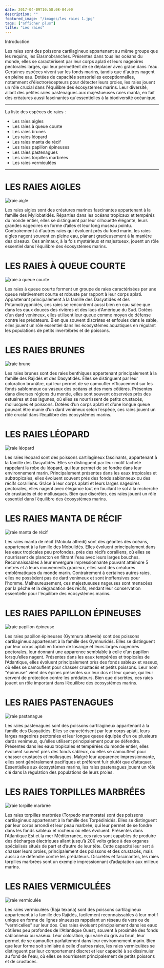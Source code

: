 ```yaml
---
date: 2017-04-09T10:58:08-04:00
description: ""
featured_image: "/images/les raies 1.jpg"
tags: ["afficher plus"]
title: "Les raies"
---
```


Introduction

Les raies sont des poissons cartilagineux appartenant au même groupe que les requins, les Elasmobranches. Présentes dans tous les océans du monde, elles se caractérisent par leur corps aplati et leurs nageoires pectorales larges, qui leur permettent de se déplacer avec grâce dans l'eau. Certaines espèces vivent sur les fonds marins, tandis que d'autres nagent en pleine eau. Dotées de capacités sensorielles exceptionnelles, notamment d'électrorécepteurs pour détecter leurs proies, les raies jouent un rôle crucial dans l'équilibre des écosystèmes marins. Leur diversité, allant des petites raies pastenagues aux majestueuses raies manta, en fait des créatures aussi fascinantes qu'essentielles à la biodiversité océanique.

_______________________________________________________

La liste des espèces de raies : 
- Les raies aigles
- Les raies à queue courte
- Les raies brunes
- Les raies léopard
- Les raies manta de récif
- Les raies papillon épineuses
- Les raies pastenagues
- Les raies torpilles marbrées
- Les raies vermiculées
_______________________________________________________

# LES RAIES AIGLES

![raie aigle](/les_animaux_marins/images/pjb-raies-furiani-20-12-2021-8-scaled.jpg)

Les raies aigles sont des créatures marines fascinantes appartenant à la famille des Myliobatidés. Réparties dans les océans tropicaux et tempérés du monde entier, elles se distinguent par leur silhouette élégante, leurs grandes nageoires en forme d’ailes et leur long museau pointu. Contrairement à d'autres raies qui évoluent près du fond marin, les raies aigles nagent souvent en pleine eau, planant gracieusement à la manière des oiseaux. Ces animaux, à la fois mystérieux et majestueux, jouent un rôle essentiel dans l’équilibre des écosystèmes marins.

# LES RAIES À QUEUE COURTE

![raie à queue courte](/les_animaux_marins/images/Bathytoshia-brevicaudata-John-Turnbull.jpg)

Les raies à queue courte forment un groupe de raies caractérisées par une queue relativement courte et robuste par rapport à leur corps aplati. Appartenant principalement à la famille des Dasyatidés et des Potamotrygonidés, ces raies se rencontrent aussi bien en eau salée que dans les eaux douces des rivières et des lacs d’Amérique du Sud. Dotées d’un dard venimeux, elles utilisent leur queue comme moyen de défense contre les prédateurs. Bien que souvent discrètes et enfouies dans le sable, elles jouent un rôle essentiel dans les écosystèmes aquatiques en régulant les populations de petits invertébrés et de poissons.

# LES RAIES BRUNES

![raie brune](/les_animaux_marins/images/800px-Raja_undulata_2.jpg)

Les raies brunes sont des raies benthiques appartenant principalement à la famille des Rajidés et des Dasyatidés. Elles se distinguent par leur coloration brunâtre, qui leur permet de se camoufler efficacement sur les fonds sablonneux ou vaseux des océans et des mers côtières. Présentes dans diverses régions du monde, elles sont souvent observées près des estuaires et des lagunes, où elles se nourrissent de petits crustacés, mollusques et poissons. Dotées d’un corps aplati et d’une longue queue pouvant être munie d’un dard venimeux selon l’espèce, ces raies jouent un rôle crucial dans l’équilibre des écosystèmes marins.

# LES RAIES LÉOPARD

![raie léopard](/les_animaux_marins/images/Aetobatus_narinari_NOAA.jpg)

Les raies léopard sont des poissons cartilagineux fascinants, appartenant à la famille des Dasyatidés. Elles se distinguent par leur motif tacheté rappelant la robe du léopard, qui leur permet de se fondre dans leur environnement marin. Principalement présentes dans les eaux tropicales et subtropicales, elles évoluent souvent près des fonds sablonneux ou des récifs coralliens. Grâce à leur corps aplati et leurs larges nageoires pectorales, elles nagent avec élégance tout en fouillant le sol à la recherche de crustacés et de mollusques. Bien que discrètes, ces raies jouent un rôle essentiel dans l’équilibre des écosystèmes marins.

# LES RAIES MANTA DE RÉCIF

![raie manta de récif](/les_animaux_marins/images/315b086f4e9f2806e90beb8c0e8aa97b.jpeg)

Les raies manta de récif (Mobula alfredi) sont des géantes des océans, appartenant à la famille des Mobulidés. Elles évoluent principalement dans les eaux tropicales peu profondes, près des récifs coralliens, où elles se nourrissent de plancton en filtrant l'eau avec leurs larges bouches. Reconnaissables à leur envergure impressionnante pouvant atteindre 5 mètres et à leurs mouvements gracieux, elles sont des créatures emblématiques du monde marin. Contrairement à certaines autres raies, elles ne possèdent pas de dard venimeux et sont inoffensives pour l’homme. Malheureusement, ces majestueuses nageuses sont menacées par la pêche et la dégradation des récifs, rendant leur conservation essentielle pour l'équilibre des écosystèmes marins.

# LES RAIES PAPILLON ÉPINEUSES

![raie papillon épineuse](/les_animaux_marins/images/Gymnura-altavela.jpg)

Les raies papillon épineuses (Gymnura altavela) sont des poissons cartilagineux appartenant à la famille des Gymnuridés. Elles se distinguent par leur corps aplati en forme de losange et leurs larges nageoires pectorales, leur donnant une apparence semblable à celle d’un papillon lorsqu’elles nagent. Présentes dans les eaux tempérées et tropicales de l’Atlantique, elles évoluent principalement près des fonds sableux et vaseux, où elles se camouflent pour chasser crustacés et petits poissons. Leur nom "épineuse" vient des épines présentes sur leur dos et leur queue, qui leur servent de protection contre les prédateurs. Bien que discrètes, ces raies jouent un rôle important dans l’équilibre des écosystèmes marins.

# LES RAIES PASTENAGUES

![raie pastanague](/les_animaux_marins/images/RAIE-PASTENAGUE_AK1A5398_FGUERIN.jpg)

Les raies pastenagues sont des poissons cartilagineux appartenant à la famille des Dasyatidés. Elles se caractérisent par leur corps aplati, leurs larges nageoires pectorales et leur longue queue équipée d’un ou plusieurs dards venimeux, qu’elles utilisent principalement pour se défendre. Présentes dans les eaux tropicales et tempérées du monde entier, elles évoluent souvent près des fonds sableux, où elles se camouflent pour chasser crustacés et mollusques. Malgré leur apparence impressionnante, elles sont généralement pacifiques et préfèrent fuir plutôt que d’attaquer. Essentielles aux écosystèmes marins, les raies pastenagues jouent un rôle clé dans la régulation des populations de leurs proies.

# LES RAIES TORPILLES MARBRÉES

![raie torpille marbrée](/les_animaux_marins/images/Torpedo-marmorata-scaled.jpg)

Les raies torpilles marbrées (Torpedo marmorata) sont des poissons cartilagineux appartenant à la famille des Torpédinidés. Elles se distinguent par leur corps arrondi et leur peau marbrée, qui leur permet de se fondre dans les fonds sableux et rocheux où elles évoluent. Présentes dans l’Atlantique Est et la mer Méditerranée, ces raies sont capables de produire des décharges électriques allant jusqu’à 200 volts grâce à des organes spécialisés situés de part et d’autre de leur tête. Cette capacité leur sert à chasser leurs proies, principalement des poissons et des crustacés, mais aussi à se défendre contre les prédateurs. Discrètes et fascinantes, les raies torpilles marbrées sont un exemple impressionnant d’adaptation aux milieux marins.

# LES RAIES VERMICULÉES

![raie vermiculée](/les_animaux_marins/images/Potamotrygon-falkneri-2-725x483.jpg)

Les raies vermiculées (Raja texana) sont des poissons cartilagineux appartenant à la famille des Rajidés, facilement reconnaissables à leur motif unique en forme de lignes sinueuses rappelant un réseau de vers ou de "vermicelles" sur leur dos. Ces raies évoluent principalement dans les eaux côtières peu profondes de l'Atlantique Ouest, souvent à proximité des fonds sablonneux ou vaseux. Leur coloration, qui varie du gris au brun, leur permet de se camoufler parfaitement dans leur environnement marin. Bien que leur forme soit similaire à celle d'autres raies, les raies vermiculées se distinguent par leur comportement discret et leur capacité à se dissimuler au fond de l'eau, où elles se nourrissent principalement de petits poissons et de crustacés.










